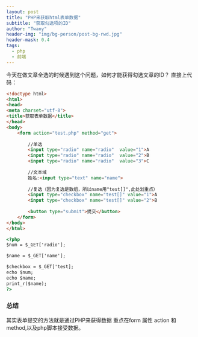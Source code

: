 ```yaml
---
layout: post
title: "PHP来获取html表单数据"
subtitle: "获取勾选项的ID"
author: "Twany"
header-img: "img/bg-person/post-bg-rwd.jpg"
header-mask: 0.4
tags:
  - php
  - 前端
---
```


今天在做文章全选的时候遇到这个问题，如何才能获得勾选文章的ID？
直接上代码：

```html
<!doctype html>
<html>
<head>
<meta charset="utf-8">
<title>获取表单数据</title>
</head>
<body>
	<form action="test.php" method="get">
		
		//单选
		<input type="radio" name="radio"  value="1">A
		<input type="radio" name="radio"  value="2">B
		<input type="radio" name="radio"  value="3">C
		
		//文本域
		姓名:<input type="text" name="name">
		
		//复选（因为复选是数组，所以name用"test[]",此处划重点）
        <input type="checkbox" name="test[]" value="1">A
        <input type="checkbox" name="test[]" value="2">B	
	
		<button type="submit">提交</button>
	</form>
</body>
</html>

<?php
$num = $_GET['radio'];

$name = $_GET['name'];

$checkbox = $_GET['test];
echo $num;
echo $name;
print_r($name);
?>
```
### 总结
其实表单提交的方法就是通过PHP来获得数据
重点在form 属性 action 和 method,以及php脚本接受数据。
